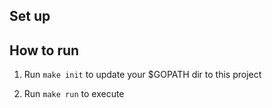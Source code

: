## Set up

## How to run

1.  Run `make init` to update your $GOPATH dir to this project

2. Run `make run` to execute
